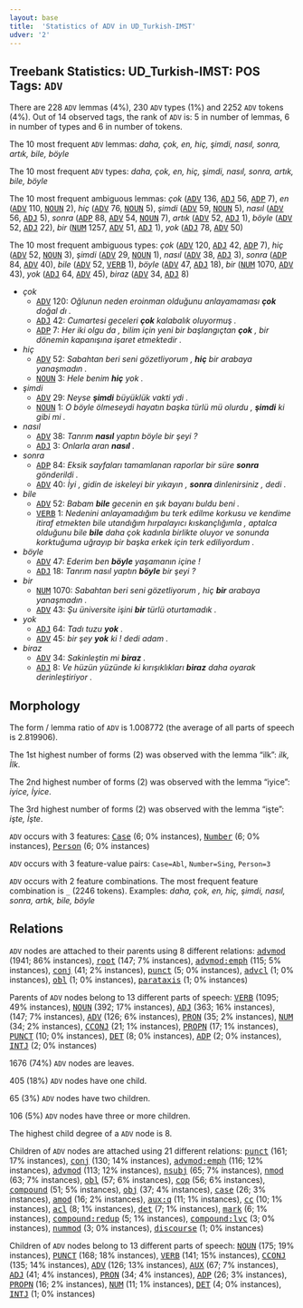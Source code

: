 ```yaml
---
layout: base
title:  'Statistics of ADV in UD_Turkish-IMST'
udver: '2'
---
```


## Treebank Statistics: UD_Turkish-IMST: POS Tags: `ADV`

There are 228 `ADV` lemmas (4%), 230 `ADV` types (1%) and 2252 `ADV` tokens (4%).
Out of 14 observed tags, the rank of `ADV` is: 5 in number of lemmas, 6 in number of types and 6 in number of tokens.

The 10 most frequent `ADV` lemmas: <em>daha, çok, en, hiç, şimdi, nasıl, sonra, artık, bile, böyle</em>

The 10 most frequent `ADV` types:  <em>daha, çok, en, hiç, şimdi, nasıl, sonra, artık, bile, böyle</em>

The 10 most frequent ambiguous lemmas: <em>çok</em> (<tt><a href="tr_imst-pos-ADV.html">ADV</a></tt> 136, <tt><a href="tr_imst-pos-ADJ.html">ADJ</a></tt> 56, <tt><a href="tr_imst-pos-ADP.html">ADP</a></tt> 7), <em>en</em> (<tt><a href="tr_imst-pos-ADV.html">ADV</a></tt> 110, <tt><a href="tr_imst-pos-NOUN.html">NOUN</a></tt> 2), <em>hiç</em> (<tt><a href="tr_imst-pos-ADV.html">ADV</a></tt> 76, <tt><a href="tr_imst-pos-NOUN.html">NOUN</a></tt> 5), <em>şimdi</em> (<tt><a href="tr_imst-pos-ADV.html">ADV</a></tt> 59, <tt><a href="tr_imst-pos-NOUN.html">NOUN</a></tt> 5), <em>nasıl</em> (<tt><a href="tr_imst-pos-ADV.html">ADV</a></tt> 56, <tt><a href="tr_imst-pos-ADJ.html">ADJ</a></tt> 5), <em>sonra</em> (<tt><a href="tr_imst-pos-ADP.html">ADP</a></tt> 88, <tt><a href="tr_imst-pos-ADV.html">ADV</a></tt> 54, <tt><a href="tr_imst-pos-NOUN.html">NOUN</a></tt> 7), <em>artık</em> (<tt><a href="tr_imst-pos-ADV.html">ADV</a></tt> 52, <tt><a href="tr_imst-pos-ADJ.html">ADJ</a></tt> 1), <em>böyle</em> (<tt><a href="tr_imst-pos-ADV.html">ADV</a></tt> 52, <tt><a href="tr_imst-pos-ADJ.html">ADJ</a></tt> 22), <em>bir</em> (<tt><a href="tr_imst-pos-NUM.html">NUM</a></tt> 1257, <tt><a href="tr_imst-pos-ADV.html">ADV</a></tt> 51, <tt><a href="tr_imst-pos-ADJ.html">ADJ</a></tt> 1), <em>yok</em> (<tt><a href="tr_imst-pos-ADJ.html">ADJ</a></tt> 78, <tt><a href="tr_imst-pos-ADV.html">ADV</a></tt> 50)

The 10 most frequent ambiguous types:  <em>çok</em> (<tt><a href="tr_imst-pos-ADV.html">ADV</a></tt> 120, <tt><a href="tr_imst-pos-ADJ.html">ADJ</a></tt> 42, <tt><a href="tr_imst-pos-ADP.html">ADP</a></tt> 7), <em>hiç</em> (<tt><a href="tr_imst-pos-ADV.html">ADV</a></tt> 52, <tt><a href="tr_imst-pos-NOUN.html">NOUN</a></tt> 3), <em>şimdi</em> (<tt><a href="tr_imst-pos-ADV.html">ADV</a></tt> 29, <tt><a href="tr_imst-pos-NOUN.html">NOUN</a></tt> 1), <em>nasıl</em> (<tt><a href="tr_imst-pos-ADV.html">ADV</a></tt> 38, <tt><a href="tr_imst-pos-ADJ.html">ADJ</a></tt> 3), <em>sonra</em> (<tt><a href="tr_imst-pos-ADP.html">ADP</a></tt> 84, <tt><a href="tr_imst-pos-ADV.html">ADV</a></tt> 40), <em>bile</em> (<tt><a href="tr_imst-pos-ADV.html">ADV</a></tt> 52, <tt><a href="tr_imst-pos-VERB.html">VERB</a></tt> 1), <em>böyle</em> (<tt><a href="tr_imst-pos-ADV.html">ADV</a></tt> 47, <tt><a href="tr_imst-pos-ADJ.html">ADJ</a></tt> 18), <em>bir</em> (<tt><a href="tr_imst-pos-NUM.html">NUM</a></tt> 1070, <tt><a href="tr_imst-pos-ADV.html">ADV</a></tt> 43), <em>yok</em> (<tt><a href="tr_imst-pos-ADJ.html">ADJ</a></tt> 64, <tt><a href="tr_imst-pos-ADV.html">ADV</a></tt> 45), <em>biraz</em> (<tt><a href="tr_imst-pos-ADV.html">ADV</a></tt> 34, <tt><a href="tr_imst-pos-ADJ.html">ADJ</a></tt> 8)


* <em>çok</em>
  * <tt><a href="tr_imst-pos-ADV.html">ADV</a></tt> 120: <em>Oğlunun neden eroinman olduğunu anlayamaması <b>çok</b> doğal dı .</em>
  * <tt><a href="tr_imst-pos-ADJ.html">ADJ</a></tt> 42: <em>Cumartesi geceleri <b>çok</b> kalabalık oluyormuş .</em>
  * <tt><a href="tr_imst-pos-ADP.html">ADP</a></tt> 7: <em>Her iki olgu da , bilim için yeni bir başlangıçtan <b>çok</b> , bir dönemin kapanışına işaret etmektedir .</em>
* <em>hiç</em>
  * <tt><a href="tr_imst-pos-ADV.html">ADV</a></tt> 52: <em>Sabahtan beri seni gözetliyorum , <b>hiç</b> bir arabaya yanaşmadın .</em>
  * <tt><a href="tr_imst-pos-NOUN.html">NOUN</a></tt> 3: <em>Hele benim <b>hiç</b> yok .</em>
* <em>şimdi</em>
  * <tt><a href="tr_imst-pos-ADV.html">ADV</a></tt> 29: <em>Neyse <b>şimdi</b> büyüklük vakti ydi .</em>
  * <tt><a href="tr_imst-pos-NOUN.html">NOUN</a></tt> 1: <em>O böyle ölmeseydi hayatın başka türlü mü olurdu , <b>şimdi</b> ki gibi mi .</em>
* <em>nasıl</em>
  * <tt><a href="tr_imst-pos-ADV.html">ADV</a></tt> 38: <em>Tanrım <b>nasıl</b> yaptın böyle bir şeyi ?</em>
  * <tt><a href="tr_imst-pos-ADJ.html">ADJ</a></tt> 3: <em>Onlarla aran <b>nasıl</b> .</em>
* <em>sonra</em>
  * <tt><a href="tr_imst-pos-ADP.html">ADP</a></tt> 84: <em>Eksik sayfaları tamamlanan raporlar bir süre <b>sonra</b> gönderildi .</em>
  * <tt><a href="tr_imst-pos-ADV.html">ADV</a></tt> 40: <em>İyi , gidin de iskeleyi bir yıkayın , <b>sonra</b> dinlenirsiniz , dedi .</em>
* <em>bile</em>
  * <tt><a href="tr_imst-pos-ADV.html">ADV</a></tt> 52: <em>Babam <b>bile</b> gecenin en şık bayanı buldu beni .</em>
  * <tt><a href="tr_imst-pos-VERB.html">VERB</a></tt> 1: <em>Nedenini anlayamadığım bu terk edilme korkusu ve kendime itiraf etmekten bile utandığım hırpalayıcı kıskançlığımla , aptalca olduğunu bile <b>bile</b> daha çok kadınla birlikte oluyor ve sonunda korktuğuma uğrayıp bir başka erkek için terk ediliyordum .</em>
* <em>böyle</em>
  * <tt><a href="tr_imst-pos-ADV.html">ADV</a></tt> 47: <em>Ederim ben <b>böyle</b> yaşamanın içine !</em>
  * <tt><a href="tr_imst-pos-ADJ.html">ADJ</a></tt> 18: <em>Tanrım nasıl yaptın <b>böyle</b> bir şeyi ?</em>
* <em>bir</em>
  * <tt><a href="tr_imst-pos-NUM.html">NUM</a></tt> 1070: <em>Sabahtan beri seni gözetliyorum , hiç <b>bir</b> arabaya yanaşmadın .</em>
  * <tt><a href="tr_imst-pos-ADV.html">ADV</a></tt> 43: <em>Şu üniversite işini <b>bir</b> türlü oturtamadık .</em>
* <em>yok</em>
  * <tt><a href="tr_imst-pos-ADJ.html">ADJ</a></tt> 64: <em>Tadı tuzu <b>yok</b> .</em>
  * <tt><a href="tr_imst-pos-ADV.html">ADV</a></tt> 45: <em>bir şey <b>yok</b> ki ! dedi adam .</em>
* <em>biraz</em>
  * <tt><a href="tr_imst-pos-ADV.html">ADV</a></tt> 34: <em>Sakinleştin mi <b>biraz</b> .</em>
  * <tt><a href="tr_imst-pos-ADJ.html">ADJ</a></tt> 8: <em>Ve hüzün yüzünde ki kırışıklıkları <b>biraz</b> daha oyarak derinleştiriyor .</em>

## Morphology

The form / lemma ratio of `ADV` is 1.008772 (the average of all parts of speech is 2.819906).

The 1st highest number of forms (2) was observed with the lemma “ilk”: <em>ilk, İlk</em>.

The 2nd highest number of forms (2) was observed with the lemma “iyice”: <em>iyice, İyice</em>.

The 3rd highest number of forms (2) was observed with the lemma “işte”: <em>işte, İşte</em>.

`ADV` occurs with 3 features: <tt><a href="tr_imst-feat-Case.html">Case</a></tt> (6; 0% instances), <tt><a href="tr_imst-feat-Number.html">Number</a></tt> (6; 0% instances), <tt><a href="tr_imst-feat-Person.html">Person</a></tt> (6; 0% instances)

`ADV` occurs with 3 feature-value pairs: `Case=Abl`, `Number=Sing`, `Person=3`

`ADV` occurs with 2 feature combinations.
The most frequent feature combination is `_` (2246 tokens).
Examples: <em>daha, çok, en, hiç, şimdi, nasıl, sonra, artık, bile, böyle</em>


## Relations

`ADV` nodes are attached to their parents using 8 different relations: <tt><a href="tr_imst-dep-advmod.html">advmod</a></tt> (1941; 86% instances), <tt><a href="tr_imst-dep-root.html">root</a></tt> (147; 7% instances), <tt><a href="tr_imst-dep-advmod-emph.html">advmod:emph</a></tt> (115; 5% instances), <tt><a href="tr_imst-dep-conj.html">conj</a></tt> (41; 2% instances), <tt><a href="tr_imst-dep-punct.html">punct</a></tt> (5; 0% instances), <tt><a href="tr_imst-dep-advcl.html">advcl</a></tt> (1; 0% instances), <tt><a href="tr_imst-dep-obl.html">obl</a></tt> (1; 0% instances), <tt><a href="tr_imst-dep-parataxis.html">parataxis</a></tt> (1; 0% instances)

Parents of `ADV` nodes belong to 13 different parts of speech: <tt><a href="tr_imst-pos-VERB.html">VERB</a></tt> (1095; 49% instances), <tt><a href="tr_imst-pos-NOUN.html">NOUN</a></tt> (392; 17% instances), <tt><a href="tr_imst-pos-ADJ.html">ADJ</a></tt> (363; 16% instances),  (147; 7% instances), <tt><a href="tr_imst-pos-ADV.html">ADV</a></tt> (126; 6% instances), <tt><a href="tr_imst-pos-PRON.html">PRON</a></tt> (35; 2% instances), <tt><a href="tr_imst-pos-NUM.html">NUM</a></tt> (34; 2% instances), <tt><a href="tr_imst-pos-CCONJ.html">CCONJ</a></tt> (21; 1% instances), <tt><a href="tr_imst-pos-PROPN.html">PROPN</a></tt> (17; 1% instances), <tt><a href="tr_imst-pos-PUNCT.html">PUNCT</a></tt> (10; 0% instances), <tt><a href="tr_imst-pos-DET.html">DET</a></tt> (8; 0% instances), <tt><a href="tr_imst-pos-ADP.html">ADP</a></tt> (2; 0% instances), <tt><a href="tr_imst-pos-INTJ.html">INTJ</a></tt> (2; 0% instances)

1676 (74%) `ADV` nodes are leaves.

405 (18%) `ADV` nodes have one child.

65 (3%) `ADV` nodes have two children.

106 (5%) `ADV` nodes have three or more children.

The highest child degree of a `ADV` node is 8.

Children of `ADV` nodes are attached using 21 different relations: <tt><a href="tr_imst-dep-punct.html">punct</a></tt> (161; 17% instances), <tt><a href="tr_imst-dep-conj.html">conj</a></tt> (130; 14% instances), <tt><a href="tr_imst-dep-advmod-emph.html">advmod:emph</a></tt> (116; 12% instances), <tt><a href="tr_imst-dep-advmod.html">advmod</a></tt> (113; 12% instances), <tt><a href="tr_imst-dep-nsubj.html">nsubj</a></tt> (65; 7% instances), <tt><a href="tr_imst-dep-nmod.html">nmod</a></tt> (63; 7% instances), <tt><a href="tr_imst-dep-obl.html">obl</a></tt> (57; 6% instances), <tt><a href="tr_imst-dep-cop.html">cop</a></tt> (56; 6% instances), <tt><a href="tr_imst-dep-compound.html">compound</a></tt> (51; 5% instances), <tt><a href="tr_imst-dep-obj.html">obj</a></tt> (37; 4% instances), <tt><a href="tr_imst-dep-case.html">case</a></tt> (26; 3% instances), <tt><a href="tr_imst-dep-amod.html">amod</a></tt> (16; 2% instances), <tt><a href="tr_imst-dep-aux-q.html">aux:q</a></tt> (11; 1% instances), <tt><a href="tr_imst-dep-cc.html">cc</a></tt> (10; 1% instances), <tt><a href="tr_imst-dep-acl.html">acl</a></tt> (8; 1% instances), <tt><a href="tr_imst-dep-det.html">det</a></tt> (7; 1% instances), <tt><a href="tr_imst-dep-mark.html">mark</a></tt> (6; 1% instances), <tt><a href="tr_imst-dep-compound-redup.html">compound:redup</a></tt> (5; 1% instances), <tt><a href="tr_imst-dep-compound-lvc.html">compound:lvc</a></tt> (3; 0% instances), <tt><a href="tr_imst-dep-nummod.html">nummod</a></tt> (3; 0% instances), <tt><a href="tr_imst-dep-discourse.html">discourse</a></tt> (1; 0% instances)

Children of `ADV` nodes belong to 13 different parts of speech: <tt><a href="tr_imst-pos-NOUN.html">NOUN</a></tt> (175; 19% instances), <tt><a href="tr_imst-pos-PUNCT.html">PUNCT</a></tt> (168; 18% instances), <tt><a href="tr_imst-pos-VERB.html">VERB</a></tt> (141; 15% instances), <tt><a href="tr_imst-pos-CCONJ.html">CCONJ</a></tt> (135; 14% instances), <tt><a href="tr_imst-pos-ADV.html">ADV</a></tt> (126; 13% instances), <tt><a href="tr_imst-pos-AUX.html">AUX</a></tt> (67; 7% instances), <tt><a href="tr_imst-pos-ADJ.html">ADJ</a></tt> (41; 4% instances), <tt><a href="tr_imst-pos-PRON.html">PRON</a></tt> (34; 4% instances), <tt><a href="tr_imst-pos-ADP.html">ADP</a></tt> (26; 3% instances), <tt><a href="tr_imst-pos-PROPN.html">PROPN</a></tt> (16; 2% instances), <tt><a href="tr_imst-pos-NUM.html">NUM</a></tt> (11; 1% instances), <tt><a href="tr_imst-pos-DET.html">DET</a></tt> (4; 0% instances), <tt><a href="tr_imst-pos-INTJ.html">INTJ</a></tt> (1; 0% instances)

